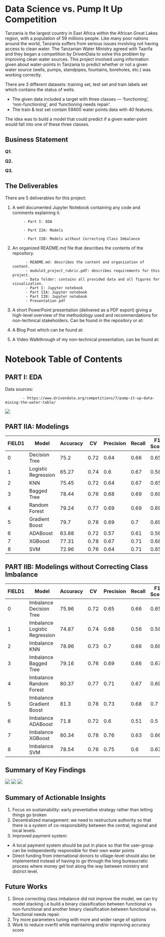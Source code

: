 # Data Science vs. Pump It Up Competition

Tanzania is the largest country in East Africa within the African Great Lakes region, with a population of 59 millions people. Like many poor nations around the world, Tanzania suffers from serious issues involving not having access to clean water. The Tanzanian Water Ministry agreed with Taarifa and they began a competition by DrivenData to solve this problem by improving clean water sources. This project involved using information given about water-points in Tanzania to predict whether or not a given water source (wells, pumps, standpipes, fountains, boreholes, etc.) was working correctly.

There are 3 different datasets: training set, test set and train labels set which contains the status of wells. 

* The given data included a target with three classes — ‘functioning’, ‘non-functioning’, and ‘functioning needs repair’. 
* The train & test set contain 59400 water points data with 40 features.

The idea was to build a model that could predict if a given water-point would fall into one of these three classes. 

## Business Statement

**Q1.** 

**Q2.** 

**Q3.**

## The Deliverables

There are 5 deliverables for this project:

1. A well documented Jupyter Notebook containing any code and comments explaining it.

            - Part I: EDA
            
            - Part IIA: Models
            
            - Part IIB: Models without Correcting Class Imbalance
            
2. An organized README.md file that describes the contents of the repository.

             - README.md: describes the content and organization of content.
             - module3_project_rubric.pdf: describes requirements for this project.
             - Data folder: contains all provided data and all figures for visualization.
             - Part I: Jupyter notebook
             - Part IIA: Jupyter notebook
             - Part IIB: Jupyter notebook
             - Presentation pdf

3. A short PowerPoint presentation (delivered as a PDF export) giving a high-level overview of the methodology used and recommendations for non-technical stakeholders. Can be found in the repository or at: 



4. A Blog Post which can be found at: 



5. A Video Walkthrough of my non-technical presentation, can be found at:



# **Notebook Table of Contents**

## PART I: EDA

Data sources:
      
            - https://www.drivendata.org/competitions/7/pump-it-up-data-mining-the-water-table/

<img src = '../main/Data/status_group_countplot.png' />

## PART IIA: Modelings

|FIELD1|Model                        |Accuracy|CV  |Precision|Recall|F1 Score|MAE |MSE |RMSE|AUC |Bias                |Variance           |
|------|-----------------------------|--------|----|---------|------|--------|----|----|----|----|--------------------|-------------------|
|0     |Decision Tree                |75.2    |0.72|0.64     |0.66  |0.65    |0.28|0.34|0.58|-   |0.03                |0.39               |
|1     |Logistic Regression          |65.27   |0.74|0.6      |0.67  |0.58    |0.42|0.55|0.74|0.82|0.24                |0.55               |
|2     |KNN                          |75.45   |0.72|0.64     |0.67  |0.65    |0.28|0.35|0.59|-   |0.05                |0.40               |
|3     |Bagged Tree                  |78.44   |0.76|0.68     |0.69  |0.68    |0.24|0.29|0.54|-   |0.01                |0.37               |
|4     |Random Forest                |79.24   |0.77|0.69     |0.69  |0.69    |0.23|0.28|0.53|-   |0.02                |0.36               |
|5     |Gradient Boost               |79.7    |0.78|0.69     |0.7   |0.69    |0.23|0.28|0.53|-   |0.03                |0.36               |
|6     |ADABoost                     |63.88   |0.72|0.57     |0.61  |0.56    |0.43|0.57|0.75|-   |0.21                |0.51               |
|7     |XGBoost                      |77.31   |0.78|0.67     |0.71  |0.68    |0.26|0.31|0.56|-   |0.08                |0.41               |
|8     |SVM                          |72.96   |0.76|0.64     |0.71  |0.65    |0.32|0.41|0.64|-   |0.16                |0.48               |

## PART IIB: Modelings without Correcting Class Imbalance

|FIELD1|Model                        |Accuracy|CV  |Precision|Recall|F1 Score|MAE |MSE |RMSE|AUC |Bias                |Variance           |
|------|-----------------------------|--------|----|---------|------|--------|----|----|----|----|--------------------|-------------------|
|0     |Imbalance Decision Tree      |75.96   |0.72|0.65     |0.66  |0.65    |0.27|0.32|0.57|-   |0.01                |0.36               |
|1     |Imbalance Logistic Regression|74.87   |0.74|0.68     |0.56  |0.58    |0.27|0.3 |0.55|0.81|0.01                |0.25               |
|2     |Imbalance KNN                |78.96   |0.73|0.7      |0.66  |0.68    |0.23|0.27|0.52|-   |0.01                |0.32               |
|3     |Imbalance Bagged Tree        |79.16   |0.76|0.69     |0.66  |0.67    |0.23|0.27|0.52|-   |-0.01               |0.32               |
|4     |Imbalance Random Forest      |80.37   |0.77|0.71     |0.67  |0.69    |0.22|0.26|0.51|-   |0.0                 |0.32               |
|5     |Imbalance Gradient Boost     |81.3    |0.78|0.73     |0.68  |0.7     |0.2 |0.24|0.49|-   |0.0                 |0.31               |
|6     |Imbalance ADABoost           |71.8    |0.72|0.6      |0.51  |0.5     |0.3 |0.32|0.57|-   |0.02                |0.22               |
|7     |Imbalance XGBoost            |80.34   |0.78|0.76     |0.63  |0.66    |0.21|0.24|0.49|-   |0.0                 |0.27               |
|8     |Imbalance SVM                |78.54   |0.76|0.75     |0.6   |0.63    |0.23|0.26|0.51|-   |0.02                |0.25               |

##  Summary of Key Findings

<img src = '../main/Data/decision_tree_clf_feature_importances.png' />

<img src = '../main/Data/GradientBoostingClassifier Result.png' />

<img src = '../main/Data/confusion_matrix.png' />

##  Summary of Actionable Insights
1. Focus on sustainability: early preventative strategy rather than letting things go broken
2. Decentralized management: we need to restructure authority so that there is a system of co-responsibility between the central, regional and local levels. 
3. Improved payment system: 
* A local payment system should be put in place so that the user-group can be independently responsible for their own water points
* Direct funding from international donors to village-level should also be implemented instead of having to go through the long bureaucratic process where money get lost along the way between ministry and district level.

##  Future Works
1. Since correcting class imbalance did not improve the model, we can try model stacking i.e build a binary classification between functional vs non-functional and another binary classification between functional vs. functional needs repair.
2. Try more parameters tuning with more and wider range of options
3. Work to reduce overfit while maintaining and/or improving accuracy score

